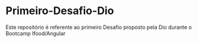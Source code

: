 # Primeiro-Desafio-Dio
Este repositório é referente ao primeiro Desafio proposto pela Dio durante o Bootcamp Ifood/Angular
